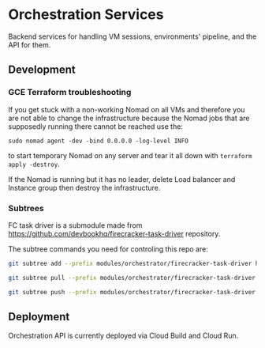 # Orchestration Services

Backend services for handling VM sessions, environments' pipeline, and the API for them.


## Development
### GCE Terraform troubleshooting
If you get stuck with a non-working Nomad on all VMs and therefore you are not able to change the infrastructure because the Nomad jobs that are supposedly running there cannot be reached use the:
```
sudo nomad agent -dev -bind 0.0.0.0 -log-level INFO
```

to start temporary Nomad on any server and tear it all down with `terraform apply -destroy`.

If the Nomad is running but it has no leader, delete Load balancer and Instance group then destroy the infrastructure.

### Subtrees
FC task driver is a submodule made from https://github.com/devbookhq/firecracker-task-driver repository.

The subtree commands you need for controling this repo are:
```bash
git subtree add --prefix modules/orchestrator/firecracker-task-driver https://github.com/devbookhq/firecracker-task-driver.git master
```

```bash
git subtree pull --prefix modules/orchestrator/firecracker-task-driver https://github.com/devbookhq/firecracker-task-driver.git master
```

```bash
git subtree push --prefix modules/orchestrator/firecracker-task-driver https://github.com/devbookhq/firecracker-task-driver.git master
```

## Deployment

Orchestration API is currently deployed via Cloud Build and Cloud Run.
